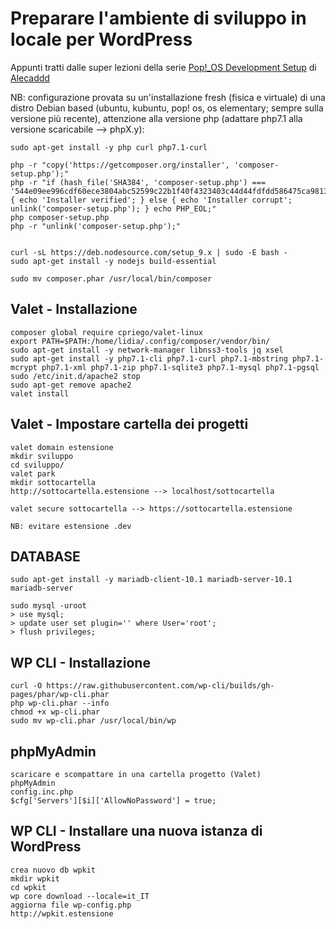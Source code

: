 # Preparare l'ambiente di sviluppo in locale per WordPress

Appunti tratti dalle super lezioni della serie [Pop!_OS Development Setup](https://www.youtube.com/watch?v=zu42YzJ8_OM&list=PLriKzYyLb28l4vbFOrb0wIr11Iguj4Ur1 "Pop!_OS Development Setup") di [Alecaddd](https://github.com/Alecaddd)

NB: configurazione provata su un'installazione fresh (fisica e virtuale) di una distro Debian based (ubuntu, kubuntu, pop! os, os elementary; sempre sulla versione più recente), attenzione alla versione php (adattare php7.1 alla versione scaricabile --> phpX.y):
```
sudo apt-get install -y php curl php7.1-curl

php -r "copy('https://getcomposer.org/installer', 'composer-setup.php');"
php -r "if (hash_file('SHA384', 'composer-setup.php') === '544e09ee996cdf60ece3804abc52599c22b1f40f4323403c44d44fdfdd586475ca9813a858088ffbc1f233e9b180f061') { echo 'Installer verified'; } else { echo 'Installer corrupt'; unlink('composer-setup.php'); } echo PHP_EOL;"
php composer-setup.php
php -r "unlink('composer-setup.php');"


curl -sL https://deb.nodesource.com/setup_9.x | sudo -E bash -
sudo apt-get install -y nodejs build-essential

sudo mv composer.phar /usr/local/bin/composer
```
## Valet - Installazione
```
composer global require cpriego/valet-linux
export PATH=$PATH:/home/lidia/.config/composer/vendor/bin/
sudo apt-get install -y network-manager libnss3-tools jq xsel
sudo apt-get install -y php7.1-cli php7.1-curl php7.1-mbstring php7.1-mcrypt php7.1-xml php7.1-zip php7.1-sqlite3 php7.1-mysql php7.1-pgsql
sudo /etc/init.d/apache2 stop
sudo apt-get remove apache2
valet install
```
## Valet - Impostare cartella dei progetti
```
valet domain estensione
mkdir sviluppo
cd sviluppo/
valet park
mkdir sottocartella
http://sottocartella.estensione --> localhost/sottocartella

valet secure sottocartella --> https://sottocartella.estensione

NB: evitare estensione .dev
```
## DATABASE
```
sudo apt-get install -y mariadb-client-10.1 mariadb-server-10.1 mariadb-server
 
sudo mysql -uroot
> use mysql;
> update user set plugin='' where User='root';
> flush privileges;
```
## WP CLI - Installazione
```
curl -O https://raw.githubusercontent.com/wp-cli/builds/gh-pages/phar/wp-cli.phar
php wp-cli.phar --info
chmod +x wp-cli.phar
sudo mv wp-cli.phar /usr/local/bin/wp

```
## phpMyAdmin
```
scaricare e scompattare in una cartella progetto (Valet)
phpMyAdmin
config.inc.php
$cfg['Servers'][$i]['AllowNoPassword'] = true;
```
## WP CLI - Installare una nuova istanza di WordPress
```
crea nuovo db wpkit
mkdir wpkit
cd wpkit
wp core download --locale=it_IT
aggiorna file wp-config.php
http://wpkit.estensione
```
